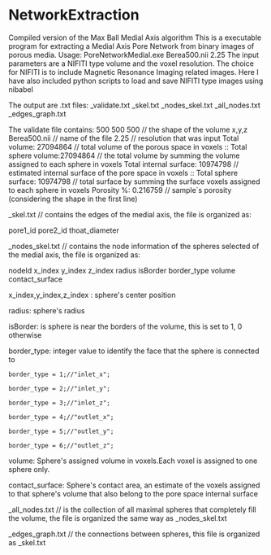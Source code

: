# NetworkExtraction
Compiled version of the Max Ball Medial Axis algorithm
This is a executable program for extracting a Medial Axis Pore Network from binary images of porous media.
 Usage: PoreNetworkMedial.exe Berea500.nii 2.25 
 The input parameters are a NIFITI type volume and the voxel resolution. The choice for NIFITI is to include Magnetic Resonance Imaging related images. 
Here I have also included python scripts to load and save NIFITI type images using nibabel

The output are .txt files:
_validate.txt 
_skel.txt
_nodes_skel.txt
_all_nodes.txt
_edges_graph.txt

The validate file contains:
500 500 500 // the shape of the volume x,y,z
Berea500.nii // name of the file
2.25 // resolution that was input
Total volume: 27094864 // total volume of the porous space in voxels
:: Total sphere volume:27094864 // the total volume by summing the volume assigned to each sphere in voxels
Total internal surface: 10974798 // estimated internal surface of the pore space in voxels
:: Total sphere surface: 10974798 // total surface by summing the surface voxels assigned to each sphere in voxels
Porosity %: 0.216759 // sample´s porosity (considering the shape in the first line)


_skel.txt  // contains the edges of the medial axis, the file is organized as:

pore1_id pore2_id thoat_diameter


_nodes_skel.txt // contains the node information of the spheres selected of the medial axis, the file is organized as:

nodeId x_index y_index z_index radius isBorder border_type  volume contact_surface


x_index,y_index,z_index : sphere's center position

radius: sphere's radius

isBorder: is sphere is near the borders of the volume, this is set to 1, 0 otherwise

border_type: integer value to identify the face that the sphere is connected to

	border_type = 1;//"inlet_x";
	
	border_type = 2;//"inlet_y";
	
	border_type = 3;//"inlet_z";
	
	border_type = 4;//"outlet_x";
  
	border_type = 5;//"outlet_y";
	
	border_type = 6;//"outlet_z";
	
volume: Sphere's assigned volume in voxels.Each voxel is assigned to one sphere only.

contact_surface: Sphere's contact area, an estimate of the voxels assigned to that sphere's volume that also belong to the pore space internal surface 


_all_nodes.txt // is the collection of all maximal spheres that completely fill the volume, the file is organized the same way as _nodes_skel.txt

_edges_graph.txt // the connections between spheres, this file is organized as _skel.txt




